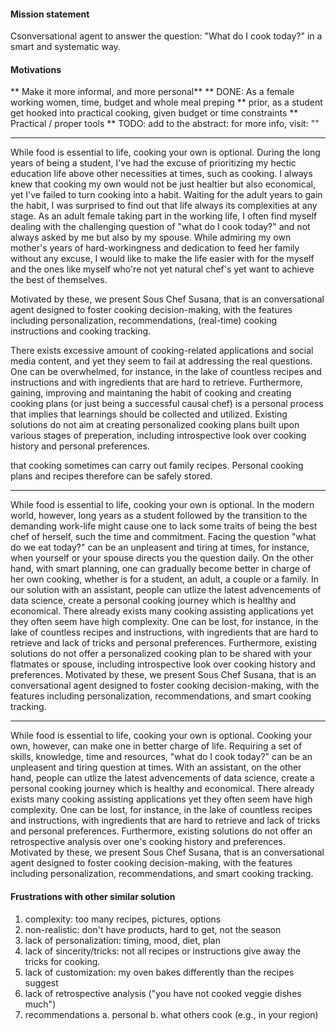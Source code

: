 #### Mission statement
Csonversational agent to answer the question: "What do I cook today?" in a smart and systematic way.

#### Motivations
** Make it more informal, and more personal**
** DONE: As a female working women, time, budget and whole meal preping
** prior, as a student get hooked into practical cooking, given budget or time constraints
** Practical / proper tools
** TODO: add to the abstract: for more info, visit: ""

-----------------
While food is essential to life, cooking your own is optional. During the long years of being a student, I've had the excuse of prioritizing my hectic education life above other necessities at times, such as cooking. I always knew that cooking my own would not be just healtier but also economical, yet I've failed to turn cooking into a habit. Waiting for the adult years to gain the habit, I was surprised to find out that life always its complexities at any stage. As an adult female taking part in the working life, I often find myself dealing with the challenging question of "what do I cook today?" and not always asked by me but also by my spouse. While admiring my own mother's years of hard-workingness and dedication to feed her family without any excuse, I would like to make the life easier with for the myself and the ones like myself who're not yet natural chef's yet want to achieve the best of themselves.

Motivated by these, we present Sous Chef Susana, that is an conversational agent designed to foster cooking decision-making, with the features including personalization, recommendations, (real-time) cooking instructions and cooking tracking.

There exists excessive amount of cooking-related applications and social media content, and yet they seem to fail at addressing the real questions. One can be overwhelmed, for instance, in the lake of countless recipes and instructions and with ingredients that are hard to retrieve. Furthermore, gaining, improving and maintaning the habit of cooking and creating cooking plans (or just being a successful causal chef) is a personal process that implies that learnings should be collected and utilized. Existing solutions do not aim at creating personalized cooking plans built upon various stages of preperation, including introspective look over cooking history and personal preferences.

<!--Not everything can be found in the internet, such as my mom's secret recipe :))-->

that cooking sometimes can carry out family recipes. Personal cooking plans and recipes therefore can be safely stored.


---------------

While food is essential to life, cooking your own is optional. In the modern world, however, long years as a student followed by the transition to the demanding work-life might cause one to lack some traits of being the best chef of herself, such the time and commitment. Facing the question "what do we eat today?" can be an unpleasent and tiring at times, for instance, when yourself or your spouse directs you the question daily. On the other hand, with smart planning, one can gradually become better in charge of her own cooking, whether is for a student, an adult, a couple or a family. In our solution with an assistant, people can utlize the latest advencements of data science, create a personal cooking journey which is healthy and economical. There already exists many cooking assisting applications yet they often seem have high complexity. One can be lost, for instance, in the lake of countless recipes and instructions, with ingredients that are hard to retrieve and lack of tricks and personal preferences. Furthermore, existing solutions do not offer a personalized cooking plan to be shared with your flatmates or spouse, including introspective look over cooking history and preferences. Motivated by these, we present Sous Chef Susana, that is an conversational agent designed to foster cooking decision-making, with the features including personalization, recommendations, and smart cooking tracking.



----

While food is essential to life, cooking your own is optional. Cooking your own, however, can make one in better charge of life. Requiring a set of skills, knowledge, time and resources, "what do I cook today?" can be an unpleasent and tiring question at times. With an assistant, on the other hand, people can utlize the latest advencements of data science, create a personal cooking journey which is healthy and economical. There already exists many cooking assisting applications yet they often seem have high complexity. One can be lost, for instance, in the lake of countless recipes and instructions, with ingredients that are hard to retrieve and lack of tricks and personal preferences. Furthermore, existing solutions do not offer an retrospective analysis over one's cooking history and preferences. Motivated by these, we present Sous Chef Susana, that is an conversational agent designed to foster cooking decision-making, with the features including personalization, recommendations, and smart cooking tracking.


#### Frustrations with other similar solution
1. complexity: too many recipes, pictures, options
2. non-realistic: don't have products, hard to get, not the season
3. lack of personalization: timing, mood, diet, plan
4. lack of sincerity/tricks: not all recipes or instructions give away the tricks for cooking.
5. lack of customization: my oven bakes differently than the recipes suggest
6. lack of retrospective analysis ("you have not cooked veggie dishes much")
7. recommendations
  a. personal
  b. what others cook (e.g., in your region)

